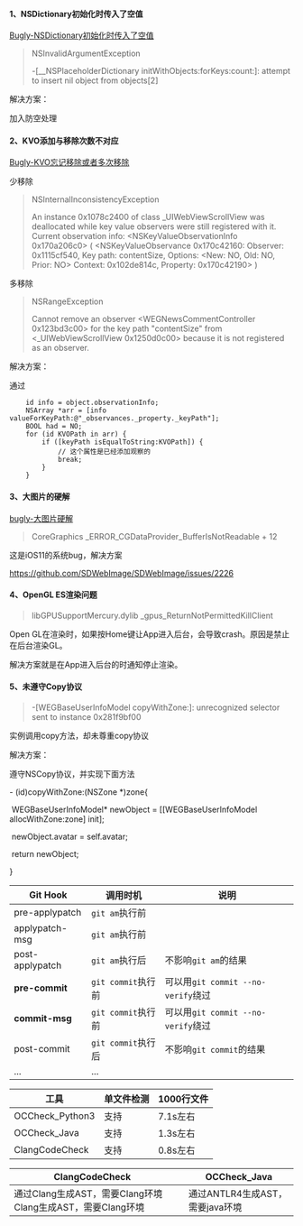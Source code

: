 #### 1、NSDictionary初始化时传入了空值

[Bugly-NSDictionary初始化时传入了空值](https://bugly.qq.com/v2/crash-reporting/crashes/900019386/305776?pid=2&crashDataType=unSystemExit)

> NSInvalidArgumentException
>
> -[__NSPlaceholderDictionary initWithObjects:forKeys:count:]: attempt to insert nil object from objects[2]

解决方案：

加入防空处理

#### 2、KVO添加与移除次数不对应

[Bugly-KVO忘记移除或者多次移除](https://bugly.qq.com/v2/crash-reporting/crashes/900019386/360055?pid=2&crashDataType=unSystemExit)

少移除

> NSInternalInconsistencyException
>
> An instance 0x1078c2400 of class _UIWebViewScrollView was deallocated while key value observers were still registered with it. Current observation info: <NSKeyValueObservationInfo 0x170a206c0> ( <NSKeyValueObservance 0x170c42160: Observer: 0x1115cf540, Key path: contentSize, Options: <New: NO, Old: NO, Prior: NO> Context: 0x102de814c, Property: 0x170c42190> )

多移除

> NSRangeException
>
> Cannot remove an observer <WEGNewsCommentController 0x123bd3c00> for the key path "contentSize" from <_UIWebViewScrollView 0x1250d0c00> because it is not registered as an observer.

解决方案：

通过

```objc
    id info = object.observationInfo;
    NSArray *arr = [info valueForKeyPath:@"_observances._property._keyPath"];
    BOOL had = NO;
    for (id KVOPath in arr) {
        if ([keyPath isEqualToString:KVOPath]) {
            // 这个属性是已经添加观察的
            break;
        }
    }
```

#### 3、大图片的硬解

[bugly-大图片硬解](https://bugly.qq.com/v2/crash-reporting/crashes/900019386/240919?pid=2&crashDataType=unSystemExit)

> CoreGraphics  _ERROR_CGDataProvider_BufferIsNotReadable + 12

这是iOS11的系统bug，解决方案

https://github.com/SDWebImage/SDWebImage/issues/2226

#### 4、OpenGL ES渲染问题

> libGPUSupportMercury.dylib  _gpus_ReturnNotPermittedKillClient

Open GL在渲染时，如果按Home键让App进入后台，会导致crash。原因是禁止在后台渲染GL。

解决方案就是在App进入后台的时通知停止渲染。

#### 5、未遵守Copy协议

> -[WEGBaseUserInfoModel copyWithZone:]: unrecognized selector sent to instance 0x281f9bf00

实例调用copy方法，却未尊重copy协议

解决方案：

遵守NSCopy协议，并实现下面方法

\- (id)copyWithZone:(NSZone *)zone{

​    WEGBaseUserInfoModel* newObject = [[WEGBaseUserInfoModel allocWithZone:zone] init];

​    newObject.avatar = self.avatar;

​    return newObject;

}





| Git Hook        | 调用时机           | 说明                               |
| --------------- | ------------------ | ---------------------------------- |
| pre-applypatch  | `git am`执行前     |                                    |
| applypatch-msg  | `git am`执行前     |                                    |
| post-applypatch | `git am`执行后     | 不影响`git am`的结果               |
| **pre-commit**  | `git commit`执行前 | 可以用`git commit --no-verify`绕过 |
| **commit-msg**  | `git commit`执行前 | 可以用`git commit --no-verify`绕过 |
| post-commit     | `git commit`执行后 | 不影响`git commit`的结果           |
| ...             | ...                |                                    |



| 工具            | 单文件检测 | 1000行文件 |
| --------------- | ---------- | ---------- |
| OCCheck_Python3 | 支持       | 7.1s左右   |
| OCCheck_Java    | 支持       | 1.3s左右   |
| ClangCodeCheck  | 支持       | 0.8s左右   |



| ClangCodeCheck                                             |      | OCCheck_Java                    |
| ---------------------------------------------------------- | ---- | ------------------------------- |
| 通过Clang生成AST，需要Clang环境Clang生成AST，需要Clang环境 |      | 通过ANTLR4生成AST，需要java环境 |